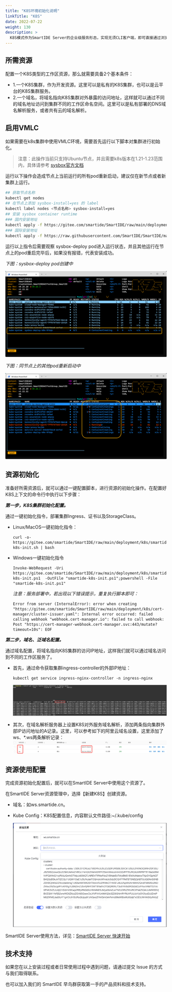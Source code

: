 ```yaml
---
title: "K8S环境初始化说明"
linkTitle: "K8S"
date: 2022-07-22
weight: 130
description: >
  K8S模式作为SmartIDE Server的企业级服务形态，实现无须CLI客户端，即可直接通过浏览器访问工作区。通过此手册，你可以轻松地初始化一个K8S集群，然后将其配置到官方SmartIDE Server(dev.smartide.cn)或任何私有部署的SmartIDE Server上，创建K8S类型的工作区。
---
```


## 所需资源
配置一个K8S类型的工作区资源，那么就需要具备2个基本条件：
- 1.一个K8S集群，作为开发资源。这里可以是私有的K8S集群，也可以是云平台的K8S集群服务。
- 2.一个域名，将域名指向K8S集群对外暴露的访问地址，这样就可以通过不同的域名地址访问到集群不同的工作区命名空间。这里可以是私有部署的DNS域名解析服务，或者共有云的域名解析。

## 启用VMLC
如果需要在k8s集群中使用VMLC环境，需要首先运行以下脚本对集群进行初始化。

> 注意：此操作当前只支持Ubuntu节点，并且需要k8s版本在1.21-1.23范围内，具体请参考 [sysbox官方文档](https://github.com/nestybox/sysbox/blob/master/docs/user-guide/install-k8s.md)

运行以下操作会造成节点上当前运行的所有pod重新启动，建议仅在新节点或者新集群上运行。

```bash
## 获取节点名称
kubectl get nodes
## 在节点上添加 sysbox-install=yes 的 label
kubectl label nodes <节点名称> sysbox-install=yes
## 安装 sysbox container runtime
### 国内安装地址
kubectl apply -f https://gitee.com/smartide/SmartIDE/raw/main/deployment/k8s/sysbox-install-cn.yaml
### 国际安装地址
kubectl apply -f https://raw.githubusercontent.com/SmartIDE/SmartIDE/main/deployment/k8s/sysbox-install.yaml
```

运行以上指令后需要观察 sysbox-deploy pod进入运行状态，并且其他运行在节点上的pod重启完毕后，如果没有报错，代表安装成功。

*下图：sysbox-deploy pod创建中*

![sysbox-deploy pod创建中](./images/sysbox-install-001.png)

*下图：同节点上的其他pod重新启动中*

![sysbox-deploy 造成节点上其他pod重启](./images/sysbox-install-002.png)

## 资源初始化
准备好所需资源后，就可以通过一键配置脚本，进行资源的初始化操作。在配置好K8S上下文的命令行中执行以下步骤：

***第一步，K8S集群初始化配置。***

通过一键初始化指令，部署集群Ingress、证书以及StorageClass。

- Linux/MacOS一键初始化指令：
  ```shell
  curl -o- https://gitee.com/smartide/SmartIDE/raw/main/deployment/k8s/smartide-k8s-init.sh | bash
  ```

- Windows一键初始化指令
  ```shell
  Invoke-WebRequest -Uri https://gitee.com/smartide/SmartIDE/raw/main/deployment/k8s/smartide-k8s-init.ps1  -OutFile "smartide-k8s-init.ps1";powershell -File "smartide-k8s-init.ps1"
  ```
  *注意：服务部署中，若出现以下错误提示，重复执行脚本即可：*
  ```shell
  Error from server (InternalError): error when creating "https://gitee.com/smartide/SmartIDE/raw/main/deployment/k8s/cert-manager/cluster-issuer.yaml": Internal error occurred: failed calling webhook "webhook.cert-manager.io": failed to call webhook: Post "https://cert-manager-webhook.cert-manager.svc:443/mutate?timeout=10s": EOF
  ```
***第二步，域名、泛域名配置。***

通过域名配置，将域名指向K8S集群的访问IP地址，这样我们就可以通过域名访问到不同的工作区服务了。

- 首先，通过命令获取集群ingress-controller的外部IP地址：
  ```shell
  kubectl get service ingress-nginx-controller -n ingress-nginx
  ```
  ![集群外部IP访问地址](./images/01-k8s-ingress-ip.png)

- 其次，在域名解析服务器上设置K8S对外服务域名解析，添加两条指向集群外部IP访问地址的A记录。这里，可以参考如下的阿里云域名设置，这里添加了ws、*.ws两条解析记录：
  ![DNS设置](./images/02-k8s-dns.png)

## 资源使用配置
完成资源初始化配置后，就可以在SmartIDE Server中使用这个资源了。

在SmartIDE Server资源管理中，选择【新建K8S】创建资源。
- 域名：如ws.smartide.cn。
- Kube Config：K8S配置信息，内容默认文件路径:~/.kube/config

  ![资源配置](./images/03-k8s-resource.png)

SmartIDE Server使用方法，详见：[SmartIDE Server 快速开始](../../quickstart/server/)

## 技术支持
如果您在以上安装过程或者日常使用过程中遇到问题，请通过提交 Issue 的方式与我们取得联系。

也可以加入我们的 SmartIDE 早鸟群获取第一手的产品资料和技术支持。
